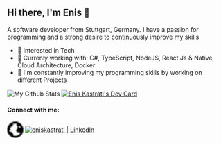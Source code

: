 ## Hi there, I'm Enis 👋 

A software developer from Stuttgart, Germany. I have a passion for programming and a strong desire to continuously improve my skills

- 🌱 Interested in Tech
- 👀 Currenly working with: C#, TypeScript, NodeJS, React Js & Native, Cloud Architecture, Docker 
- 🔭 I'm constantly improving my programming skills by working on different Projects


<img align="center" width="400px"
src="https://github-readme-stats.vercel.app/api/top-langs?username=eniskastrati&count_private=true&show_icons=true&include_all_commits=true&theme=transparent"
alt="My Github Stats" 
/>
<a href="https://app.daily.dev/enis"><img src="https://api.daily.dev/devcards/1aef057ab4dc4f538551ceb9d20a9850.png?r=7nz" align="center" width="400" alt="Enis Kastrati's Dev Card"/></a>

#### Connect with me:
[<img align="center" alt="eniskastrati.com" width="37px" src="https://raw.githubusercontent.com/iconic/open-iconic/master/svg/globe.svg" />][website]
[<img align="center" alt="eniskastrati | LinkedIn" width="37px" src="https://cdn.jsdelivr.net/npm/simple-icons@v3/icons/linkedin.svg" />][linkedin]

[website]: https://www.eniskastrati.de/
[linkedin]: https://www.linkedin.com/in/eniskastrati/

